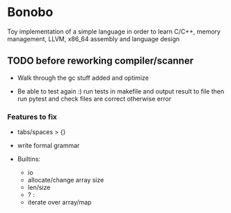 # Bonobo

Toy implementation of a simple language in order to learn C/C++, memory management, LLVM, x86_64 assembly and language design


## TODO before reworking compiler/scanner

* Walk through the gc stuff added and optimize

* Be able to test again :)
    run tests in makefile and output result to file
        then run pytest and check files are correct otherwise error


### Features to fix
* tabs/spaces > {}

* write formal grammar


* Builtins:
    * io  
    * allocate/change array size
    * len/size
    * ? : 
    * iterate over array/map
